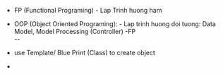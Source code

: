 * FP (Functional Programing) - Lap Trinh huong ham
* OOP (Object Oriented Programing): - Lap trinh huong doi tuong: Data Model, Model Processing (Controller) -FP  
--

* use Template/ Blue Print (Class) to create object
* 